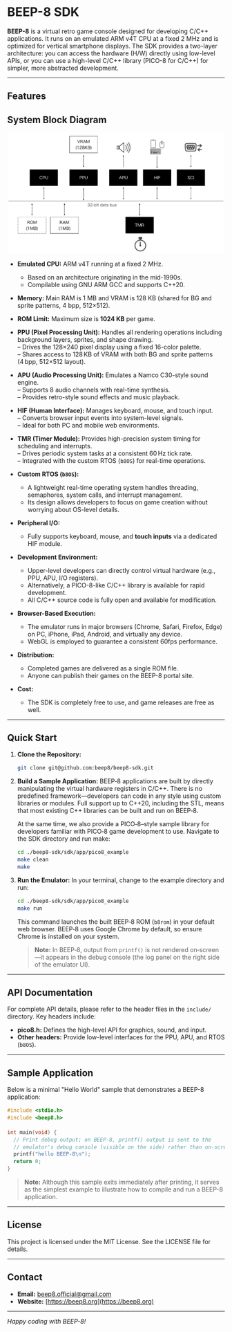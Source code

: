 # BEEP-8 SDK

**BEEP-8** is a virtual retro game console designed for developing C/C++ applications. It runs on an emulated ARM v4T CPU at a fixed 2 MHz and is optimized for vertical smartphone displays. The SDK provides a two-layer architecture: you can access the hardware (H/W) directly using low-level APIs, or you can use a high-level C/C++ library (PICO-8 for C/C++) for simpler, more abstracted development.

---

## Features
## System Block Diagram

![BEEP-8 Block Diagram](doc/img/BEEP-8_BLOCK.png)

- **Emulated CPU:** ARM v4T running at a fixed 2 MHz.  
  - Based on an architecture originating in the mid-1990s.  
  - Compilable using GNU ARM GCC and supports C++20.

- **Memory:** Main RAM is 1 MB and VRAM is 128 KB (shared for BG and sprite patterns, 4 bpp, 512×512).

- **ROM Limit:** Maximum size is **1024 KB** per game.

- **PPU (Pixel Processing Unit):** Handles all rendering operations including background layers, sprites, and shape drawing.  
– Drives the 128×240 pixel display using a fixed 16-color palette.  
– Shares access to 128 KB of VRAM with both BG and sprite patterns (4 bpp, 512×512 layout).

- **APU (Audio Processing Unit):** Emulates a Namco C30-style sound engine.  
– Supports 8 audio channels with real-time synthesis.  
– Provides retro-style sound effects and music playback.

- **HIF (Human Interface):** Manages keyboard, mouse, and touch input.  
– Converts browser input events into system-level signals.  
– Ideal for both PC and mobile web environments.

- **TMR (Timer Module):** Provides high-precision system timing for scheduling and interrupts.  
– Drives periodic system tasks at a consistent 60 Hz tick rate.  
– Integrated with the custom RTOS (`b8OS`) for real-time operations.


- **Custom RTOS (`b8OS`):**  
  - A lightweight real-time operating system handles threading, semaphores, system calls, and interrupt management.  
  - Its design allows developers to focus on game creation without worrying about OS-level details.

- **Peripheral I/O:**  
  - Fully supports keyboard, mouse, and **touch inputs** via a dedicated HIF module.

- **Development Environment:**  
  - Upper-level developers can directly control virtual hardware (e.g., PPU, APU, I/O registers).  
  - Alternatively, a PICO-8-like C/C++ library is available for rapid development.  
  - All C/C++ source code is fully open and available for modification.

- **Browser-Based Execution:**  
  - The emulator runs in major browsers (Chrome, Safari, Firefox, Edge) on PC, iPhone, iPad, Android, and virtually any device.  
  - WebGL is employed to guarantee a consistent 60fps performance.

- **Distribution:**  
  - Completed games are delivered as a single ROM file.  
  - Anyone can publish their games on the BEEP-8 portal site.

- **Cost:**  
  - The SDK is completely free to use, and game releases are free as well.


---

## Quick Start

1. **Clone the Repository:**
   ```bash
   git clone git@github.com:beep8/beep8-sdk.git
   ```

2. **Build a Sample Application:**
    BEEP‑8 applications are built by directly manipulating the virtual hardware registers in C/C++. 
    There is no predefined framework—developers can code in any style using custom libraries or modules.
    Full support up to C++20, including the STL, means that most existing C++ libraries can be
    built and run on BEEP‑8.

    At the same time, we also provide a PICO‑8–style sample library for developers familiar with PICO‑8 game development to use.
    Navigate to the SDK directory and run make:
    ```bash
    cd ./beep8-sdk/sdk/app/pico8_example
    make clean
    make
    ```

3. **Run the Emulator:**
   In your terminal, change to the example directory and run:
   
   ```bash
   cd ./beep8-sdk/sdk/app/pico8_example
   make run
   ```

   This command launches the built BEEP‑8 ROM (`b8rom`) in your default web browser. BEEP‑8 uses Google Chrome by default, so ensure Chrome is installed on your system.
   
   > **Note:** In BEEP‑8, output from `printf()` is not rendered on‑screen—it appears in the debug console (the log panel on the right side of the emulator UI).

---

## API Documentation

For complete API details, please refer to the header files in the `include/` directory. Key headers include:
- **pico8.h:** Defines the high-level API for graphics, sound, and input.
- **Other headers:** Provide low-level interfaces for the PPU, APU, and RTOS (`b8OS`).

---

## Sample Application

Below is a minimal "Hello World" sample that demonstrates a BEEP-8 application:

```c
#include <stdio.h>
#include <beep8.h>

int main(void) {
  // Print debug output; on BEEP-8, printf() output is sent to the
  // emulator's debug console (visible on the side) rather than on-screen.
  printf("hello BEEP-8\n");
  return 0;
}
```

> **Note:** Although this sample exits immediately after printing, it serves as the simplest example to illustrate how to compile and run a BEEP-8 application.

---

## License

This project is licensed under the MIT License. See the LICENSE file for details.

---

## Contact

- **Email:** [beep8.official@gmail.com](mailto:beep8.official@gmail.com)
- **Website:** [https://beep8.org](https://beep8.org)

---

*Happy coding with BEEP-8!*
